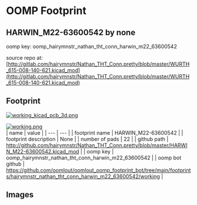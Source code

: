 # OOMP Footprint  
## HARWIN_M22-63600542  by none  
  
oomp key: oomp_hairymnstr_nathan_tht_conn_harwin_m22_63600542  
  
source repo at: [http://gitlab.com/hairymnstr/Nathan_THT_Conn.pretty/blob/master/WURTH_615-008-140-621.kicad_mod](http://gitlab.com/hairymnstr/Nathan_THT_Conn.pretty/blob/master/WURTH_615-008-140-621.kicad_mod)  
## Footprint  
  
[![working_kicad_pcb_3d.png](working_kicad_pcb_3d_600.png)](working_kicad_pcb_3d.png)  
  
[![working.png](working_600.png)](working.png)  
| name | value | 
| --- | --- | 
| footprint name | HARWIN_M22-63600542 | 
| footprint description | None | 
| number of pads | 22 | 
| github path | http://github.com/hairymnstr/Nathan_THT_Conn.pretty/blob/master/HARWIN_M22-63600542.kicad_mod | 
| oomp key | oomp_hairymnstr_nathan_tht_conn_harwin_m22_63600542 | 
| oomp bot github | https://github.com/oomlout/oomlout_oomp_footprint_bot/tree/main/footprints/hairymnstr_nathan_tht_conn_harwin_m22_63600542/working | 
## Images  
